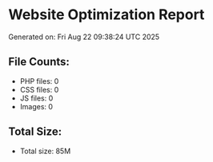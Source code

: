 # Website Optimization Report
Generated on: Fri Aug 22 09:38:24 UTC 2025

## File Counts:
- PHP files: 0
- CSS files: 0
- JS files: 0
- Images: 0

## Total Size:
- Total size: 85M
